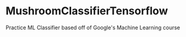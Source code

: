 # MushroomClassifierTensorflow
Practice ML Classifier based off of Google's Machine Learning course
